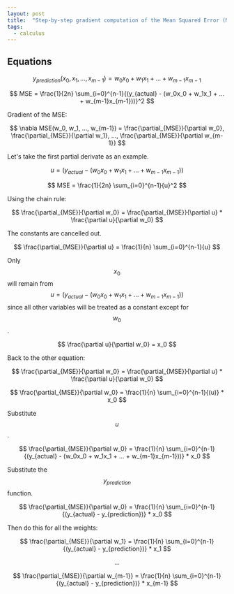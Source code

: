 ```yaml
---
layout: post
title:  "Step-by-step gradient computation of the Mean Squared Error (MSE)"
tags:
  - calculus
---
```


## Equations

$$
y_{prediction}(x_0, x_1, ..., x_{m-1}) = w_0x_0 + w_1x_1 + ... + w_{m-1}x_{m-1}
$$

$$
MSE = \frac{1}{2n} \sum_{i=0}^{n-1}{(y_{actual} - (w_0x_0 + w_1x_1 + ... + w_{m-1}x_{m-1}))}^2
$$

Gradient of the MSE:

$$
\nabla MSE(w_0, w_1, ..., w_{m-1}) = \frac{\partial_{MSE}}{\partial w_0}, \frac{\partial_{MSE}}{\partial w_1}, ..., \frac{\partial_{MSE}}{\partial w_{m-1}}
$$

Let's take the first partial derivate as an example.

$$
u = (y_{actual} - (w_0x_0 + w_1x_1 + ... + w_{m-1}x_{m-1}))
$$

$$
MSE = \frac{1}{2n} \sum_{i=0}^{n-1}{u}^2
$$

Using the chain rule:

$$
\frac{\partial_{MSE}}{\partial w_0} = \frac{\partial_{MSE}}{\partial u} * \frac{\partial u}{\partial w_0}
$$

The constants are cancelled out.

$$
\frac{\partial_{MSE}}{\partial u} = \frac{1}{n} \sum_{i=0}^{n-1}{u}
$$

Only $$x_0$$ will remain from $$u = (y_{actual} - (w_0x_0 + w_1x_1 + ... + w_{m-1}x_{m-1}))$$ since all other variables will be treated as a constant except for $$w_0$$.

$$
\frac{\partial u}{\partial w_0} = x_0
$$

Back to the other equation:

$$
\frac{\partial_{MSE}}{\partial w_0} = \frac{\partial_{MSE}}{\partial u} * \frac{\partial u}{\partial w_0}
$$

$$
\frac{\partial_{MSE}}{\partial w_0} = \frac{1}{n} \sum_{i=0}^{n-1}{(u)} * x_0
$$

Substitute $$u$$.

$$
\frac{\partial_{MSE}}{\partial w_0} = \frac{1}{n} \sum_{i=0}^{n-1}{(y_{actual} - (w_0x_0 + w_1x_1 + ... + w_{m-1}x_{m-1}))} * x_0
$$

Substitute the $$y_{prediction}$$ function.

$$
\frac{\partial_{MSE}}{\partial w_0} = \frac{1}{n} \sum_{i=0}^{n-1}{(y_{actual} - y_{prediction})} * x_0
$$

Then do this for all the weights:

$$
\frac{\partial_{MSE}}{\partial w_1} = \frac{1}{n} \sum_{i=0}^{n-1}{(y_{actual} - y_{prediction})} * x_1
$$

$$
...
$$

$$
\frac{\partial_{MSE}}{\partial w_{m-1}} = \frac{1}{n} \sum_{i=0}^{n-1}{(y_{actual} - y_{prediction})} * x_{m-1}
$$
